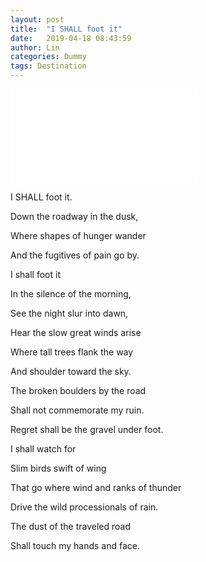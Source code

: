 ```yaml
---
layout: post
title:  "I SHALL foot it"
date:   2019-04-18 08:43:59
author: Lin
categories: Dummy
tags: Destination
---
```


<iframe frameborder="no" border="0" marginwidth="0" marginheight="0" src="//music.163.com/outchain/player?type=2&id=18383573&auto=1&height=66"></iframe>

I SHALL foot it.

Down the roadway in the dusk,

Where shapes of hunger wander

And the fugitives of pain go by.

I shall foot it

In the silence of the morning,

See the night slur into dawn,

Hear the slow great winds arise

Where tall trees flank the way

And shoulder toward the sky.

The broken boulders by the road

Shall not commemorate my ruin.

Regret shall be the gravel under foot.

I shall watch for

Slim birds swift of wing

That go where wind and ranks of thunder

Drive the wild processionals of rain.

The dust of the traveled road

Shall touch my hands and face.
